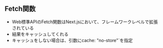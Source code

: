 ## Fetch関数
- Web標準APIのFetch関数はNext.jsにおいて、フレームワークレベルで拡張されている
- 結果をキャッシュしてくれる
- キャッシュをしない場合は、引数にcache: "no-store"`を指定
